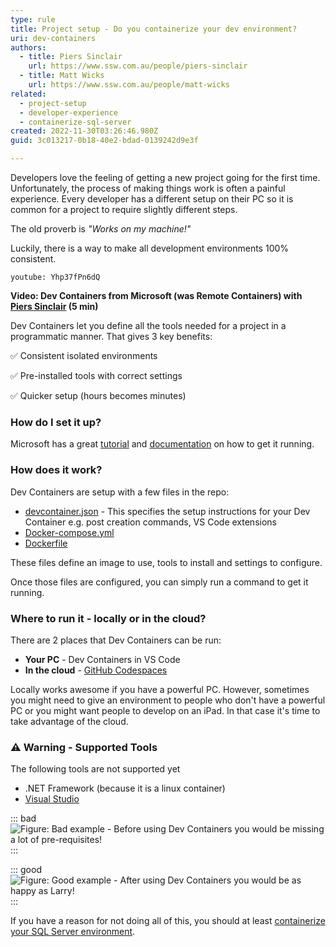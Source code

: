 ```yaml
---
type: rule
title: Project setup - Do you containerize your dev environment?
uri: dev-containers
authors:
  - title: Piers Sinclair
    url: https://www.ssw.com.au/people/piers-sinclair
  - title: Matt Wicks
    url: https://www.ssw.com.au/people/matt-wicks
related:
  - project-setup
  - developer-experience
  - containerize-sql-server
created: 2022-11-30T03:26:46.980Z
guid: 3c013217-0b18-40e2-bdad-0139242d9e3f

---
```


Developers love the feeling of getting a new project going for the first time. Unfortunately, the process of making things work is often a painful experience. Every developer has a different setup on their PC so it is common for a project to require slightly different steps.

The old proverb is *"Works on my machine!"*

Luckily, there is a way to make all development environments 100% consistent. 
            
<!--endintro-->

`youtube: Yhp37fPn6dQ`

**Video: Dev Containers from Microsoft (was Remote Containers) with [Piers Sinclair](https://ssw.com.au/people/piers-sinclair) (5 min)**

Dev Containers let you define all the tools needed for a project in a programmatic manner. That gives 3 key benefits:

✅ Consistent isolated environments

✅ Pre-installed tools with correct settings

✅ Quicker setup (hours becomes minutes)


### How do I set it up?

Microsoft has a great [tutorial](https://learn.microsoft.com/en-us/training/modules/use-docker-container-dev-env-vs-code/) and [documentation](https://code.visualstudio.com/docs/devcontainers/containers) on how to get it running.

### How does it work?
Dev Containers are setup with a few files in the repo:

* [devcontainer.json](https://containers.dev/implementors/json_reference/) - This specifies the setup instructions for your Dev Container e.g. post creation commands, VS Code extensions
* [Docker-compose.yml](https://docs.docker.com/compose/compose-file/#compose-file-structure-and-examples)
* [Dockerfile](https://docs.docker.com/engine/reference/builder/) 

These files define an image to use, tools to install and settings to configure.

Once those files are configured, you can simply run a command to get it running.

### Where to run it - locally or in the cloud?
There are 2 places that Dev Containers can be run:

* **Your PC** - Dev Containers in VS Code 
* **In the cloud** - [GitHub Codespaces](https://github.com/features/codespaces) 

Locally works awesome if you have a powerful PC. However, sometimes you might need to give an environment to people who don't have a powerful PC or you might want people to develop on an iPad. In that case it's time to take advantage of the cloud.

### ⚠️ Warning - Supported Tools
The following tools are not supported yet
* .NET Framework (because it is a linux container)
* [Visual Studio](https://containers.dev/supporting)

::: bad
![Figure: Bad example - Before using Dev Containers you would be missing a lot of pre-requisites!](NervousDevs.png)
:::

::: good
![Figure: Good example - After using Dev Containers you would be as happy as Larry!](HappyDevs_1711678032246.png)
:::

If you have a reason for not doing all of this, you should at least [containerize your SQL Server environment](/containerize-sql-server).

